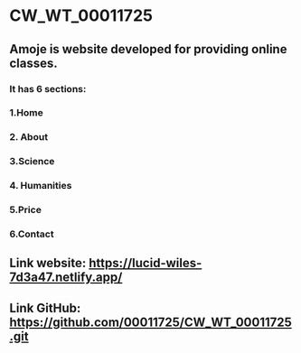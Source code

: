 # CW_WT_00011725
## Amoje is website developed for providing  online classes.
### It has 6 sections:
### 1.Home
### 2. About
### 3.Science
### 4. Humanities
### 5.Price
### 6.Contact

## Link website: https://lucid-wiles-7d3a47.netlify.app/
## Link GitHub: https://github.com/00011725/CW_WT_00011725.git